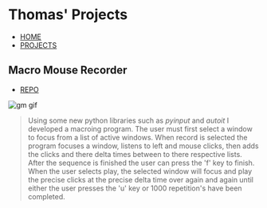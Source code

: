 # Thomas' Projects

- [HOME](index.html)
- [PROJECTS](index2.html)

## Macro Mouse Recorder

* [REPO](https://github.com/BruzaTom/ghost_mouse)

![gm gif](static/images/ghost_mouse/gm_gif.gif)

> Using some new python libraries such as *pyinput* and *autoit* I developed a macroing program. The user must first select a window to focus from a list of active windows. When record is selected the program focuses a window, listens to left and mouse clicks, then adds the clicks and there delta times between to there respective lists. After the sequence is finished the user can press the 'f' key to finish. When the user selects play, the selected window will focus and play the precise clicks at the precise delta time over again and again until either the user presses the 'u' key or 1000 repetition's have been completed.